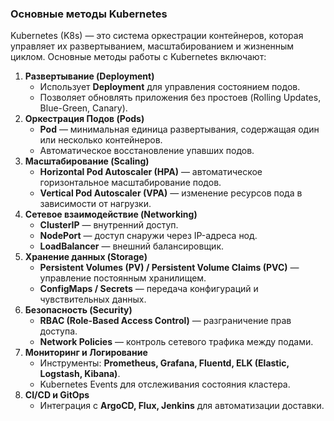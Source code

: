 ### **Основные методы Kubernetes**

Kubernetes (K8s) — это система оркестрации контейнеров, которая управляет их развертыванием, масштабированием и жизненным циклом. Основные методы работы с Kubernetes включают:

1. **Развертывание (Deployment)**
   * Использует **Deployment** для управления состоянием подов.
   * Позволяет обновлять приложения без простоев (Rolling Updates, Blue-Green, Canary).
2. **Оркестрация Подов (Pods)**
   * **Pod** — минимальная единица развертывания, содержащая один или несколько контейнеров.
   * Автоматическое восстановление упавших подов.
3. **Масштабирование (Scaling)**
   * **Horizontal Pod Autoscaler (HPA)** — автоматическое горизонтальное масштабирование подов.
   * **Vertical Pod Autoscaler (VPA)** — изменение ресурсов пода в зависимости от нагрузки.
4. **Сетевое взаимодействие (Networking)**
   * **ClusterIP** — внутренний доступ.
   * **NodePort** — доступ снаружи через IP-адреса нод.
   * **LoadBalancer** — внешний балансировщик.
5. **Хранение данных (Storage)**
   * **Persistent Volumes (PV) / Persistent Volume Claims (PVC)** — управление постоянным хранилищем.
   * **ConfigMaps / Secrets** — передача конфигураций и чувствительных данных.
6. **Безопасность (Security)**
   * **RBAC (Role-Based Access Control)** — разграничение прав доступа.
   * **Network Policies** — контроль сетевого трафика между подами.
7. **Мониторинг и Логирование**
   * Инструменты: **Prometheus, Grafana, Fluentd, ELK (Elastic, Logstash, Kibana)**.
   * Kubernetes Events для отслеживания состояния кластера.
8. **CI/CD и GitOps**
   * Интеграция с **ArgoCD, Flux, Jenkins** для автоматизации доставки.
